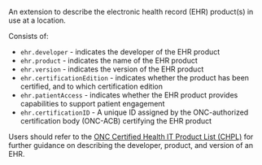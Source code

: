 An extension to describe the electronic health record (EHR) product(s) in use at a location.

Consists of:
* `ehr.developer` - indicates the developer of the EHR product
* `ehr.product` - indicates the name of the EHR product
* `ehr.version` - indicates the version of the EHR product
* `ehr.certificationEdition` - indicates whether the product has been certified, and to which certification edition
* `ehr.patientAccess` - indicates whether the EHR product provides capabilities to support patient engagement
* `ehr.certificationID` - A unique ID assigned by the ONC-authorized certification body (ONC-ACB) certifying the EHR product

Users should refer to the [ONC Certified Health IT Product List (CHPL)](https://chpl.healthit.gov/#/search) for further guidance on describing the developer, product, and version of an EHR.